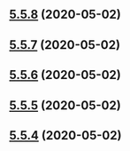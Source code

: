 ## [5.5.8](https://github.com/phandcock/grampsview/compare/v5.5.7...v5.5.8) (2020-05-02)



## [5.5.7](https://github.com/phandcock/grampsview/compare/v5.5.6...v5.5.7) (2020-05-02)



## [5.5.6](https://github.com/phandcock/grampsview/compare/v5.5.5...v5.5.6) (2020-05-02)



## [5.5.5](https://github.com/phandcock/grampsview/compare/v5.5.4...v5.5.5) (2020-05-02)



## [5.5.4](https://github.com/phandcock/grampsview/compare/v5.5.3...v5.5.4) (2020-05-02)



